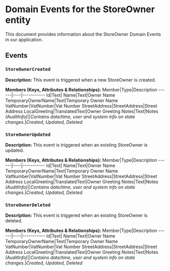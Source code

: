 # Domain Events for the StoreOwner entity

This document provides information about the StoreOwner Domain Events in our application.

## Events

### `StoreOwnerCreated`

**Description:**
This event is triggered when a new StoreOwner is created.

**Members (Keys, Attributes & Relationships):**
Member|Type|Description
------|----|-----------
Id|Text|
Name|Text|Owner Name
TemporaryOwnerName|Text|Temporary Owner Name
VatNumber|VatNumber|Vat Number
StreetAddress|StreetAddress|Street Address
LocalGreeting|TranslatedText|Owner Greeting
Notes|Text|Notes
*(AuditInfo)*||*Contains date/time, user and system info on state changes.*|*Created, Updated, Deleted*


### `StoreOwnerUpdated`

**Description:** 
This event is triggered when an existing StoreOwner is updated.

**Members (Keys, Attributes & Relationships):**
Member|Type|Description
------|----|-----------
Id|Text|
Name|Text|Owner Name
TemporaryOwnerName|Text|Temporary Owner Name
VatNumber|VatNumber|Vat Number
StreetAddress|StreetAddress|Street Address
LocalGreeting|TranslatedText|Owner Greeting
Notes|Text|Notes
*(AuditInfo)*||*Contains date/time, user and system info on state changes.*|*Created, Updated, Deleted*


### `StoreOwnerDeleted`

**Description:**
This event is triggered when an existing StoreOwner is deleted.

**Members (Keys, Attributes & Relationships):**
Member|Type|Description
------|----|-----------
Id|Text|
Name|Text|Owner Name
TemporaryOwnerName|Text|Temporary Owner Name
VatNumber|VatNumber|Vat Number
StreetAddress|StreetAddress|Street Address
LocalGreeting|TranslatedText|Owner Greeting
Notes|Text|Notes
*(AuditInfo)*||*Contains date/time, user and system info on state changes.*|*Created, Updated, Deleted*

